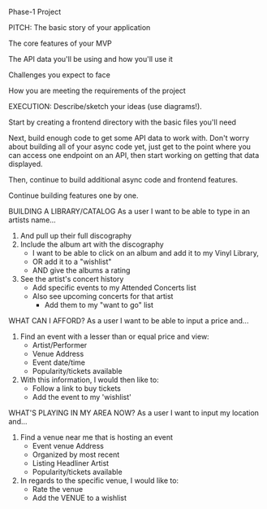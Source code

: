 Phase-1 Project

PITCH:
The basic story of your application

The core features of your MVP

The API data you'll be using and how you'll use it

Challenges you expect to face

How you are meeting the requirements of the project


EXECUTION:
Describe/sketch your ideas (use diagrams!).

Start by creating a frontend directory with the basic files you'll need

Next, build enough code to get some API data to work with. Don't worry about building all of your async code yet, just get to the point where you can access one endpoint on an API, then start working on getting that data displayed.

Then, continue to build additional async code and frontend features.

Continue building features one by one.

BUILDING A LIBRARY/CATALOG 
As a user I want to be able to type in an artists name... 
1. And pull up their full discography
2. Include the album art with the discography
    - I want to be able to click on an album and add it to my Vinyl Library, 
    - OR add it to a "wishlist"
    - AND give the albums a rating
3. See the artist's concert history
    - Add specific events to my Attended Concerts list
    - Also see upcoming concerts for that artist 
        - Add them to my "want to go" list

WHAT CAN I AFFORD?
As a user I want to be able to input a price and...
1. Find an event with a lesser than or equal price and view:
    - Artist/Performer
    - Venue Address
    - Event date/time
    - Popularity/tickets available
2. With this information, I would then like to:
    - Follow a link to buy tickets
    - Add the event to my 'wishlist'
    

WHAT'S PLAYING IN MY AREA NOW?
As a user I want to input my location and...
1. Find a venue near me that is hosting an event
    - Event venue Address
    - Organized by most recent
    - Listing Headliner Artist
    - Popularity/tickets available
2. In regards to the specific venue, I would like to:
    - Rate the venue
    - Add the VENUE to a wishlist